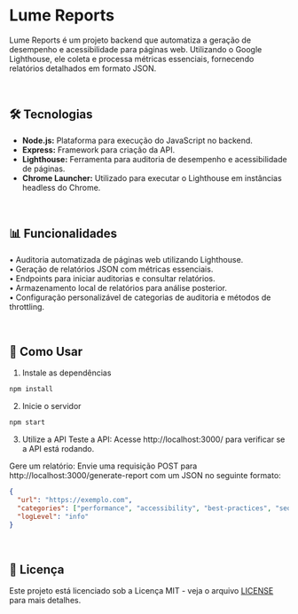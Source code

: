 # Lume Reports
Lume Reports é um projeto backend que automatiza a geração de desempenho e acessibilidade para páginas web. Utilizando o Google Lighthouse, ele coleta e processa métricas essenciais, fornecendo relatórios detalhados em formato JSON.

<br>

## 🛠️ Tecnologias
- **Node.js:** Plataforma para execução do JavaScript no backend.
- **Express:** Framework para criação da API.
- **Lighthouse:** Ferramenta para auditoria de desempenho e acessibilidade de páginas.
- **Chrome Launcher:** Utilizado para executar o Lighthouse em instâncias headless do Chrome.

<br>

## 📊 Funcionalidades
• Auditoria automatizada de páginas web utilizando Lighthouse.<br>
• Geração de relatórios JSON com métricas essenciais.<br>
• Endpoints para iniciar auditorias e consultar relatórios.<br>
• Armazenamento local de relatórios para análise posterior.<br>
• Configuração personalizável de categorias de auditoria e métodos de throttling.

<br>

## 👤 Como Usar
1. Instale as dependências
```js
npm install
```

2. Inicie o servidor
```js
npm start
```

3. Utilize a API
Teste a API: Acesse http://localhost:3000/ para verificar se a API está rodando.

Gere um relatório: Envie uma requisição POST para http://localhost:3000/generate-report com um JSON no seguinte formato:
```json
{
  "url": "https://exemplo.com",
  "categories": ["performance", "accessibility", "best-practices", "seo"],
  "logLevel": "info"
}
```

<br>

## 📄 Licença
Este projeto está licenciado sob a Licença MIT - veja o arquivo [LICENSE](./LICENSE) para mais detalhes.